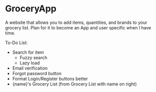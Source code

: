 # GroceryApp
A website that allows you to add items, quantities, and brands to your grocery list.
Plan for it to become an App and user specific when I have time.

To-Do List:
 - Search for item
    - Fuzzy search
    - Lazy load
 - Email verification
 - Forgot password button
 - Format Login/Register buttons better
 - {name}'s Grocery List (from Grocery List with name on right)
